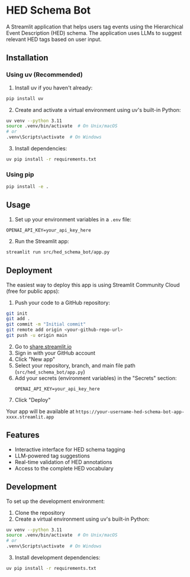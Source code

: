 # HED Schema Bot

A Streamlit application that helps users tag events using the Hierarchical Event Description (HED) schema. The application uses LLMs to suggest relevant HED tags based on user input.

## Installation

### Using uv (Recommended)

1. Install uv if you haven't already:
```bash
pip install uv
```

2. Create and activate a virtual environment using uv's built-in Python:
```bash
uv venv --python 3.11
source .venv/bin/activate  # On Unix/macOS
# or
.venv\Scripts\activate  # On Windows
```

3. Install dependencies:
```bash
uv pip install -r requirements.txt
```

### Using pip

```bash
pip install -e .
```

## Usage

1. Set up your environment variables in a `.env` file:
```
OPENAI_API_KEY=your_api_key_here
```

2. Run the Streamlit app:
```bash
streamlit run src/hed_schema_bot/app.py
```

## Deployment

The easiest way to deploy this app is using Streamlit Community Cloud (free for public apps):

1. Push your code to a GitHub repository:
```bash
git init
git add .
git commit -m "Initial commit"
git remote add origin <your-github-repo-url>
git push -u origin main
```

2. Go to [share.streamlit.io](https://share.streamlit.io/)
3. Sign in with your GitHub account
4. Click "New app"
5. Select your repository, branch, and main file path (`src/hed_schema_bot/app.py`)
6. Add your secrets (environment variables) in the "Secrets" section:
   ```
   OPENAI_API_KEY=your_api_key_here
   ```
7. Click "Deploy"

Your app will be available at `https://your-username-hed-schema-bot-app-xxxx.streamlit.app`

## Features

- Interactive interface for HED schema tagging
- LLM-powered tag suggestions
- Real-time validation of HED annotations
- Access to the complete HED vocabulary

## Development

To set up the development environment:

1. Clone the repository
2. Create a virtual environment using uv's built-in Python:
```bash
uv venv --python 3.11
source .venv/bin/activate  # On Unix/macOS
# or
.venv\Scripts\activate  # On Windows
```
3. Install development dependencies:
```bash
uv pip install -r requirements.txt
``` 